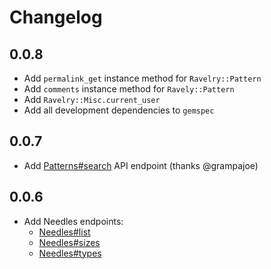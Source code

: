 # Changelog

## 0.0.8

- Add `permalink_get` instance method for `Ravelry::Pattern`
- Add `comments` instance method for `Ravely::Pattern`
- Add `Ravelry::Misc.current_user`
- Add all development dependencies to `gemspec`

## 0.0.7

- Add [Patterns#search](http://www.ravelry.com/api#patterns_search) API endpoint (thanks @grampajoe)

## 0.0.6

- Add Needles endpoints:
  - [Needles#list](http://www.ravelry.com/api#needles_list)
  - [Needles#sizes](http://www.ravelry.com/api#needles_sizes)
  - [Needles#types](http://www.ravelry.com/api#needles_types)


